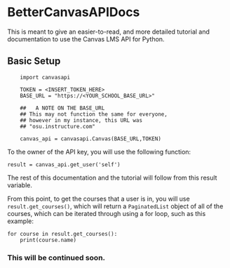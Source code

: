 # BetterCanvasAPIDocs
This is meant to give an easier-to-read, and more detailed tutorial and documentation to use the Canvas LMS API for Python.


## Basic Setup

```
    import canvasapi

    TOKEN = <INSERT_TOKEN_HERE>
    BASE_URL = "https://<YOUR_SCHOOL_BASE_URL>"

    ##   A NOTE ON THE BASE_URL
    ## This may not function the same for everyone,
    ## however in my instance, this URL was 
    ## "osu.instructure.com"

    canvas_api = canvasapi.Canvas(BASE_URL,TOKEN)
```

To the owner of the API key, you will use the following function:

```
result = canvas_api.get_user('self')
```

The rest of this documentation and the tutorial will follow from this result variable.

From this point, to get the courses that a user is in, you will use `result.get_courses()`, which will return a `PaginatedList` object of all of the courses, which can be iterated through using a for loop, such as this example:

```
for course in result.get_courses():
    print(course.name)
```

### This will be continued soon.